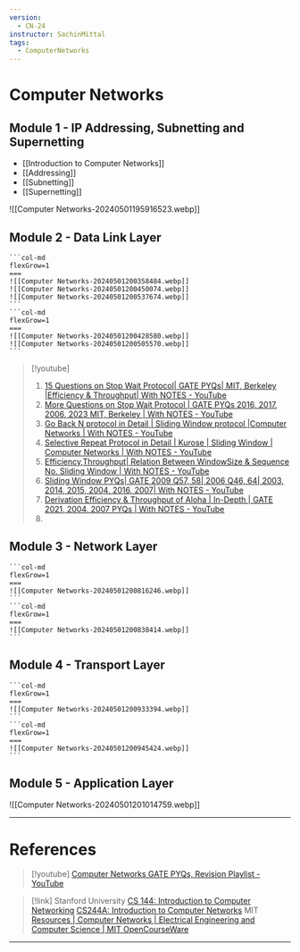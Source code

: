 ```yaml
---
version:
  - CN-24
instructor: SachinMittal
tags:
  - ComputerNetworks
---
```

# Computer Networks

## Module 1 - IP Addressing, Subnetting and Supernetting

- [[Introduction to Computer Networks]]
- [[Addressing]]
- [[Subnetting]]
- [[Supernetting]]

![[Computer Networks-20240501195916523.webp]]
## Module 2 - Data Link Layer

````col
```col-md
flexGrow=1
===
![[Computer Networks-20240501200358484.webp]]
![[Computer Networks-20240501200450074.webp]]
![[Computer Networks-20240501200537674.webp]]
```
```col-md
flexGrow=1
===
![[Computer Networks-20240501200428580.webp]]
![[Computer Networks-20240501200505570.webp]]
```
````

> [!youtube] 
> 1. [15 Questions on Stop Wait Protocol| GATE PYQs| MIT, Berkeley |Efficiency & Throughput| With NOTES - YouTube](https://www.youtube.com/watch?v=JydYl2sd0jI)
> 2. [More Questions on Stop Wait Protocol | GATE PYQs 2016, 2017, 2006, 2023 MIT, Berkeley | With NOTES - YouTube](https://www.youtube.com/watch?v=5pSat-Xpgms)
> 3. [Go Back N protocol in Detail | Sliding Window protocol |Computer Networks | With NOTES - YouTube](https://www.youtube.com/watch?v=bGTbYkC8Fmk)
> 4. [Selective Repeat Protocol in Detail | Kurose | Sliding Window | Computer Networks | With NOTES - YouTube](https://www.youtube.com/watch?v=8jwWnbErlvg)
> 5. [Efficiency,Throughput| Relation Between WindowSize & Sequence No. Sliding Window | With NOTES - YouTube](https://www.youtube.com/watch?v=oms65hqUe80)
> 6. [Sliding Window PYQs| GATE 2009 Q57, 58| 2006 Q46, 64| 2003, 2014, 2015, 2004, 2016, 2007| With NOTES - YouTube](https://www.youtube.com/watch?v=kdHU4G-PeQw)
> 7. [Derivation Efficiency & Throughput of Aloha | In-Depth | GATE 2021, 2004, 2007 PYQs | With NOTES - YouTube](https://www.youtube.com/watch?feature=shared&v=Qj7ZncQnqO0)
> 8. 


## Module 3 - Network Layer

````col
```col-md
flexGrow=1
===
![[Computer Networks-20240501200816246.webp]]
```
```col-md
flexGrow=1
===
![[Computer Networks-20240501200838414.webp]]
```
````

## Module 4 - Transport Layer

````col
```col-md
flexGrow=1
===
![[Computer Networks-20240501200933394.webp]]
```
```col-md
flexGrow=1
===
![[Computer Networks-20240501200945424.webp]]
```
````

## Module 5 - Application Layer

![[Computer Networks-20240501201014759.webp]]

---

# References

> [!youtube] 
> [Computer Networks GATE PYQs, Revision Playlist - YouTube](https://www.youtube.com/playlist?list=PLIPZ2_p3RNHim3NUSNOb7ffyhaE5MSkmE)

> [!link] 
> Stanford University
> [CS 144: Introduction to Computer Networking](https://cs144.github.io/)
> [CS244A: Introduction to Computer Networks](https://web.stanford.edu/class/cs244a/)
> MIT
> [Resources | Computer Networks | Electrical Engineering and Computer Science | MIT OpenCourseWare](https://ocw.mit.edu/courses/6-829-computer-networks-fall-2002/download/)


---
